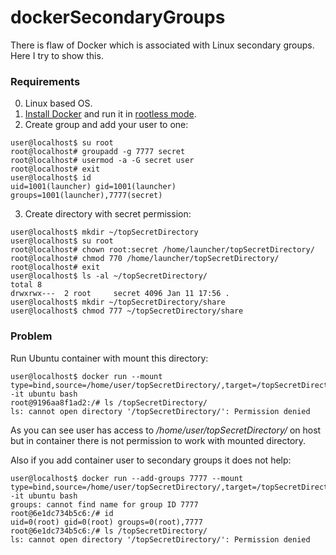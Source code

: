 # dockerSecondaryGroups
There is flaw of Docker which is associated with Linux secondary groups.  
Here I try to show this.

### Requirements
0. Linux based OS.
1. [Install Docker](https://docs.docker.com/engine/install/) and run it in [rootless mode](https://docs.docker.com/engine/security/rootless/).
2. Create group and add your user to one:
```console
user@localhost$ su root
root@localhost# groupadd -g 7777 secret
root@localhost# usermod -a -G secret user
root@localhost# exit
user@localhost$ id
uid=1001(launcher) gid=1001(launcher) groups=1001(launcher),7777(secret)
```
3. Create directory with secret permission:
```console
user@localhost$ mkdir ~/topSecretDirectory
user@localhost$ su root
root@localhost# chown root:secret /home/launcher/topSecretDirectory/
root@localhost# chmod 770 /home/launcher/topSecretDirectory/
root@localhost# exit
user@localhost$ ls -al ~/topSecretDirectory/
total 8
drwxrwx---  2 root     secret 4096 Jan 11 17:56 .
user@localhost$ mkdir ~/topSecretDirectory/share
user@localhost$ chmod 777 ~/topSecretDirectory/share
```

### Problem
Run Ubuntu container with mount this directory:
```console
user@localhost$ docker run --mount type=bind,source=/home/user/topSecretDirectory/,target=/topSecretDirectory/ -it ubuntu bash
root@9196aa8f1ad2:/# ls /topSecretDirectory/
ls: cannot open directory '/topSecretDirectory/': Permission denied
```  
As you can see user has access to */home/user/topSecretDirectory/* on host but in container there is not permission to work with mounted directory.

Also if you add container user to secondary groups it does not help:
```console
user@localhost$ docker run --add-groups 7777 --mount type=bind,source=/home/user/topSecretDirectory/,target=/topSecretDirectory/ -it ubuntu bash
groups: cannot find name for group ID 7777
root@6e1dc734b5c6:/# id
uid=0(root) gid=0(root) groups=0(root),7777
root@6e1dc734b5c6:/# ls /topSecretDirectory/
ls: cannot open directory '/topSecretDirectory/': Permission denied
```
